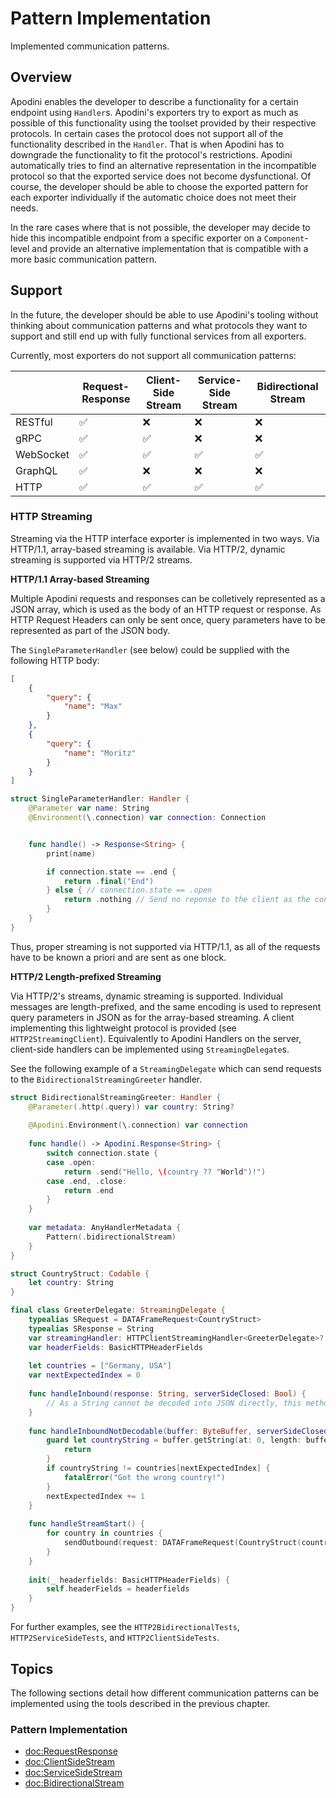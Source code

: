 # Pattern Implementation

Implemented communication patterns.

<!--
                  
This source file is part of the Apodini open source project

SPDX-FileCopyrightText: 2019-2021 Paul Schmiedmayer and the Apodini project authors (see CONTRIBUTORS.md) <paul.schmiedmayer@tum.de>

SPDX-License-Identifier: MIT
             
-->

## Overview

Apodini enables the developer to describe a functionality for a certain endpoint using ``Handler``s. Apodini's exporters try to export as much as possible of this functionality using the toolset provided by their respective protocols. In certain cases the protocol does not support all of the functionality described in the ``Handler``. That is when Apodini has to downgrade the functionality to fit the protocol's restrictions. Apodini automatically tries to find an alternative representation in the incompatible protocol so that the exported service does not become dysfunctional. Of course, the developer should be able to choose the exported pattern for each exporter individually if the automatic choice does not meet their needs.

In the rare cases where that is not possible, the developer may decide to hide this incompatible endpoint from a specific exporter on a ``Component``-level and provide an alternative implementation that is compatible with a more basic communication pattern.

## Support

In the future, the developer should be able to use Apodini's tooling without thinking about communication patterns and what protocols they want to support and still end up with fully functional services from all exporters.

Currently, most exporters do not support all communication patterns:

|           | Request-Response | Client-Side Stream | Service-Side Stream | Bidirectional Stream |
|-----------|------------------|--------------------|---------------------|----------------------|
| RESTful   | ✅                | ❌                  | ❌                   | ❌                    |
| gRPC      | ✅                | ✅                  | ❌                   | ❌                    |
| WebSocket | ✅                | ✅                  | ✅                   | ✅                    |
| GraphQL   | ✅                | ❌                  | ❌                   | ❌                    |
| HTTP      | ✅                | ✅                  | ✅                   | ✅                    |

### HTTP Streaming

Streaming via the HTTP interface exporter is implemented in two ways. Via HTTP/1.1, array-based streaming is available. Via HTTP/2, dynamic streaming is supported via HTTP/2 streams.

**HTTP/1.1 Array-based Streaming**

Multiple Apodini requests and responses can be colletively represented as a JSON array, which is used as the body of an HTTP request or response. As HTTP Request Headers can only be sent once, query parameters have to be represented as part of the JSON body.

The `SingleParameterHandler` (see below) could be supplied with the following HTTP body:

```json
[
    {
        "query": {
            "name": "Max"
        }
    },
    {
        "query": {
            "name": "Moritz"
        }
    }
]
```

```swift
struct SingleParameterHandler: Handler {
    @Parameter var name: String
    @Environment(\.connection) var connection: Connection


    func handle() -> Response<String> {
        print(name)

        if connection.state == .end {
            return .final("End")
        } else { // connection.state == .open
            return .nothing // Send no reponse to the client as the connection is not yet terminated
        }
    }
}
```

Thus, proper streaming is not supported via HTTP/1.1, as all of the requests have to be known a priori and are sent as one block.

**HTTP/2 Length-prefixed Streaming**

Via HTTP/2's streams, dynamic streaming is supported. Individual messages are length-prefixed, and the same encoding is used to represent query parameters in JSON as for the array-based streaming. A client implementing this lightweight protocol is provided (see `HTTP2StreamingClient`). Equivalently to Apodini Handlers on the server, client-side handlers can be implemented using `StreamingDelegate`s.

See the following example of a `StreamingDelegate` which can send requests to the `BidirectionalStreamingGreeter` handler.

```swift
struct BidirectionalStreamingGreeter: Handler {
    @Parameter(.http(.query)) var country: String?
    
    @Apodini.Environment(\.connection) var connection
    
    func handle() -> Apodini.Response<String> {
        switch connection.state {
        case .open:
            return .send("Hello, \(country ?? "World")!")
        case .end, .close:
            return .end
        }
    }
    
    var metadata: AnyHandlerMetadata {
        Pattern(.bidirectionalStream)
    }
}
```

```swift
struct CountryStruct: Codable {
    let country: String
}

final class GreeterDelegate: StreamingDelegate {
    typealias SRequest = DATAFrameRequest<CountryStruct>
    typealias SResponse = String
    var streamingHandler: HTTPClientStreamingHandler<GreeterDelegate>?
    var headerFields: BasicHTTPHeaderFields
    
    let countries = ["Germany, USA"]
    var nextExpectedIndex = 0
    
    func handleInbound(response: String, serverSideClosed: Bool) {
        // As a String cannot be decoded into JSON directly, this method won't be called
    }
    
    func handleInboundNotDecodable(buffer: ByteBuffer, serverSideClosed: Bool) {
        guard let countryString = buffer.getString(at: 0, length: buffer.readableBytes) else {
            return
        }
        if countryString != countries[nextExpectedIndex] {
            fatalError("Got the wrong country!")
        }
        nextExpectedIndex += 1
    }
    
    func handleStreamStart() {
        for country in countries {
            sendOutbound(request: DATAFrameRequest(CountryStruct(country: country)))
        }
    }
    
    init(_ headerfields: BasicHTTPHeaderFields) {
        self.headerFields = headerfields
    }
}
```

For further examples, see the `HTTP2BidirectionalTests`, `HTTP2ServiceSideTests`, and `HTTP2ClientSideTests`.

## Topics

The following sections detail how different communication patterns can be implemented using the tools described in the previous chapter.

### Pattern Implementation

- <doc:RequestResponse>
- <doc:ClientSideStream>
- <doc:ServiceSideStream>
- <doc:BidirectionalStream>
